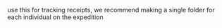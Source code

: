 use this for tracking receipts, we recommend making a single folder for each individual on the expedition
